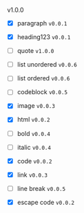 v1.0.0
- [x] paragraph `v0.0.1`
- [x] heading123 `v0.0.1`
- [ ] quote `v1.0.0`
- [ ] list unordered `v0.0.6`
- [ ] list ordered `v0.0.6`
- [ ] codeblock `v0.0.5`
- [x] image `v0.0.3`
- [x] html `v0.0.2`

- [ ] bold `v0.0.4`
- [ ] italic `v0.0.4`
- [x] code `v0.0.2`
- [x] link `v0.0.3`
- [ ] line break `v0.0.5`

- [x] escape code `v0.0.2`